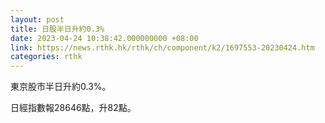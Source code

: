 ```yaml
---
layout: post
title: 日股半日升約0.3%
date: 2023-04-24 10:38:42.000000000 +08:00
link: https://news.rthk.hk/rthk/ch/component/k2/1697553-20230424.htm
categories: rthk
---
```


東京股市半日升約0.3%。

日經指數報28646點，升82點。
